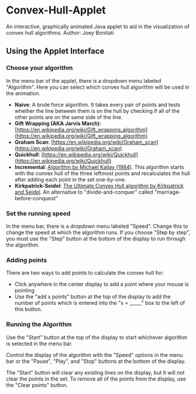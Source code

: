 # Convex-Hull-Applet
An interactive, graphically animated Java applet to aid in the visualization of convex hull algorithms.
Author: Joey Bonitati

## Using the Applet Interface
### Choose your algorithm
In the menu bar of the applet, there is a dropdown menu labeled "Algorithm". Here you can select which convex hull algorithm will be used in the animation.
- **Naive**: A brute force algorithm. It takes every pair of points and tests whether the line between them is on the hull by checking if all of the other points are on the same side of the line.
- **Gift Wrapping (AKA Jarvis March)**: [https://en.wikipedia.org/wiki/Gift_wrapping_algorithm](https://en.wikipedia.org/wiki/Gift_wrapping_algorithm)
- **Graham Scan**: [https://en.wikipedia.org/wiki/Graham_scan](https://en.wikipedia.org/wiki/Graham_scan)
- **Quickhull**: [https://en.wikipedia.org/wiki/Quickhull](https://en.wikipedia.org/wiki/Quickhull)
- **Incremental**: [Algorithm by Michael Kallay (1984)](https://www.researchgate.net/publication/220114226_The_Complexity_of_Incremental_Convex_Hull_Algorithms_in_R). This algorithm starts with the convex hull of the three leftmost points and recalculates the hull after adding each point in the set one-by-one.
- **Kirkpatrick-Seidel**: [The Ultimate Convex Hull algorithm by Kirkpatrick and Seidel](https://en.wikipedia.org/wiki/Kirkpatrick%E2%80%93Seidel_algorithm). An alternative to "divide-and-conquer" called "marriage-before-conquest"

### Set the running speed
In the menu bar, there is a dropdown menu labeled "Speed". Change this to change the speed at which the algorithm runs. If you choose "Step by step", you must use the "Step" button at the bottom of the display to run through the algorithm.

### Adding points
There are two ways to add points to calculate the convex hull for:
- Click anywhere in the center display to add a point where your mouse is pointing
- Use the "add x points" button at the top of the display to add the number of points which is entered into the "x = _____" box to the left of this button.

### Running the Algorithm
Use the "Start" button at the top of the display to start whichever algorithm is selected in the menu bar.

Control the display of the algorithm with the "Speed" options in the menu bar or the "Pause", "Play", and "Stop" buttons at the bottom of the display.

The "Start" button will clear any existing lines on the display, but it will not clear the points in the set. To remove all of the points from the display, use the "Clear points" button.

